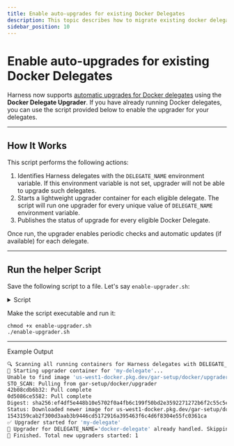 ```yaml
---
title: Enable auto-upgrades for existing Docker Delegates
description: This topic describes how to migrate existing docker delegates to enable automatic upgrades for them.
sidebar_position: 10
---
```


# Enable auto-upgrades for existing Docker Delegates

Harness now supports [automatic upgrades for Docker delegates](/docs/platform/delegates/install-delegates/delegate-upgrades-and-expiration#docker-delegate) using the **Docker Delegate Upgrader**. If you have already running Docker delegates, you can use the script provided below to enable the upgrader for your delegates.

---

## How It Works

This script performs the following actions:

1. Identifies Harness delegates with the `DELEGATE_NAME` environment variable. If this environment variable is not set, upgrader will not be able to upgrade such delegates. 
2. Starts a lightweight upgrader container for each eligible delegate. The script will run one upgrader for every unique value of `DELEGATE_NAME` environment variable. 
3. Publishes the status of upgrade for every eligible Docker Delegate.

Once run, the upgrader enables periodic checks and automatic updates (if available) for each delegate.

---

## Run the helper Script

Save the following script to a file. Let's say `enable-upgrader.sh`:

<details>
<summary>Script</summary>

```
#!/bin/bash

echo "🔍 Scanning all running containers for Harness delegates with DELEGATE_NAME..."

running_containers=$(docker ps --filter "status=running" --format "{{.ID}}")

started_upgraders=()
patched_count=0

for container_id in $running_containers; do
  env_vars=$(docker inspect "$container_id" --format '{{range .Config.Env}}{{println .}}{{end}}')
  DELEGATE_NAME=$(echo "$env_vars" | grep '^DELEGATE_NAME=' | cut -d'=' -f2-)
  DELEGATE_TOKEN=$(echo "$env_vars" | grep '^DELEGATE_TOKEN=' | cut -d'=' -f2-)
  ACCOUNT_ID=$(echo "$env_vars" | grep '^ACCOUNT_ID=' | cut -d'=' -f2-)
  MANAGER_HOST_AND_PORT=$(echo "$env_vars" | grep '^MANAGER_HOST_AND_PORT=' | cut -d'=' -f2-)

  if [ -z "$DELEGATE_NAME" ]; then
    echo "🚫 Container $container_id skipped: no DELEGATE_NAME found."
    continue
  fi

  if [[ " ${started_upgraders[@]} " =~ " ${DELEGATE_NAME} " ]]; then
    echo "🔁 Upgrader for DELEGATE_NAME='$DELEGATE_NAME' already handled. Skipping..."
    continue
  fi

  if docker ps --format '{{.Names}}' | grep -q "^${DELEGATE_NAME}-upgrader$"; then
    echo "⚠️ Upgrader container '${DELEGATE_NAME}-upgrader' already running. Skipping creation."
  else
    echo "🚀 Starting upgrader container for '$DELEGATE_NAME'..."
    docker run -d --cpus=0.1 --memory=100m \
      -v /var/run/docker.sock:/var/run/docker.sock \
      -e ACCOUNT_ID="$ACCOUNT_ID" \
      -e MANAGER_HOST_AND_PORT="$MANAGER_HOST_AND_PORT" \
      -e UPGRADER_WORKLOAD_NAME="$DELEGATE_NAME" \
      -e UPGRADER_TOKEN="$DELEGATE_TOKEN" \
      -e SCHEDULE="0 */1 * * *" \
      us-docker.pkg.dev/gar-prod-setup/harness-public/harness/upgrader:latest

    echo "✅ Upgrader started for '$DELEGATE_NAME'"
    patched_count=$((patched_count + 1))
  fi

  started_upgraders+=("$DELEGATE_NAME")
done

echo "🎉 Finished. Total new upgraders started: $patched_count"
```

</details>

Make the script executable and run it:

```
chmod +x enable-upgrader.sh
./enable-upgrader.sh
```

---

Example Output

```bash
🔍 Scanning all running containers for Harness delegates with DELEGATE_NAME...
🚀 Starting upgrader container for 'my-delegate'...
Unable to find image 'us-west1-docker.pkg.dev/gar-setup/docker/upgrader:STO_SCAN' locally
STO_SCAN: Pulling from gar-setup/docker/upgrader
42b08cdb6b32: Pull complete
0d5086ce5582: Pull complete
Digest: sha256:ef4df5e448b10e5702f0a4fb6c199f50bd2e3592271272b6f2c55c5e0cb71625
Status: Downloaded newer image for us-west1-docker.pkg.dev/gar-setup/docker/upgrader:latest
1543159cab2f300d3aab3b9446cd5172916a395463f6c4d6f8304e55fc0361ca
✅ Upgrader started for 'my-delegate'
🔁 Upgrader for DELEGATE_NAME='docker-delegate' already handled. Skipping...
🎉 Finished. Total new upgraders started: 1
```
